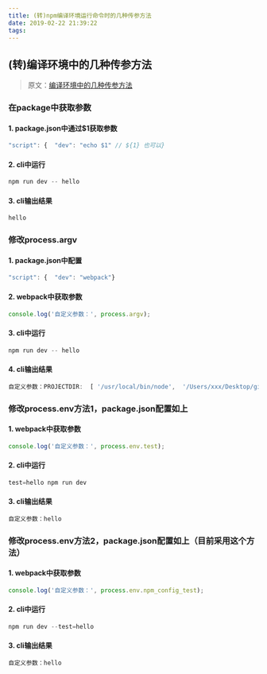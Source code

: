 ```yaml
---
title: (转)npm编译环境运行命令时的几种传参方法
date: 2019-02-22 21:39:22
tags:
---
```

## (转)编译环境中的几种传参方法

> 原文：[编译环境中的几种传参方法](https://crossjae.github.io/2018/01/14/npmpackage/)

### 在package中获取参数

#### 1. package.json中通过$1获取参数

```javascript
"script": {  "dev": "echo $1" // ${1} 也可以}
```

#### 2. cli中运行
```javascript
npm run dev -- hello
```
#### 3. cli输出结果
```javascript
hello
```

### 修改process.argv

#### 1. package.json中配置

```javascript
"script": {  "dev": "webpack"}
```
#### 2. webpack中获取参数

```javascript
console.log('自定义参数：', process.argv);
```

#### 3. cli中运行

```javascript
npm run dev -- hello
```

#### 4. cli输出结果

```javascript
自定义参数：PROJECTDIR:  [ '/usr/local/bin/node',  '/Users/xxx/Desktop/git/webpack-practise/node_modules/.bin/webpack',  ‘hello' ]
```

### 修改process.env方法1，package.json配置如上
#### 1. webpack中获取参数

```javascript
console.log('自定义参数：', process.env.test);
```

#### 2. cli中运行

```javascript
test=hello npm run dev
```

#### 3. cli输出结果

```javascript
自定义参数：hello
```

### 修改process.env方法2，package.json配置如上（目前采用这个方法）

#### 1. webpack中获取参数

```javascript
console.log('自定义参数：', process.env.npm_config_test);
```

#### 2. cli中运行

```javascript
npm run dev --test=hello
```

#### 3. cli输出结果

```javascript
自定义参数：hello
```